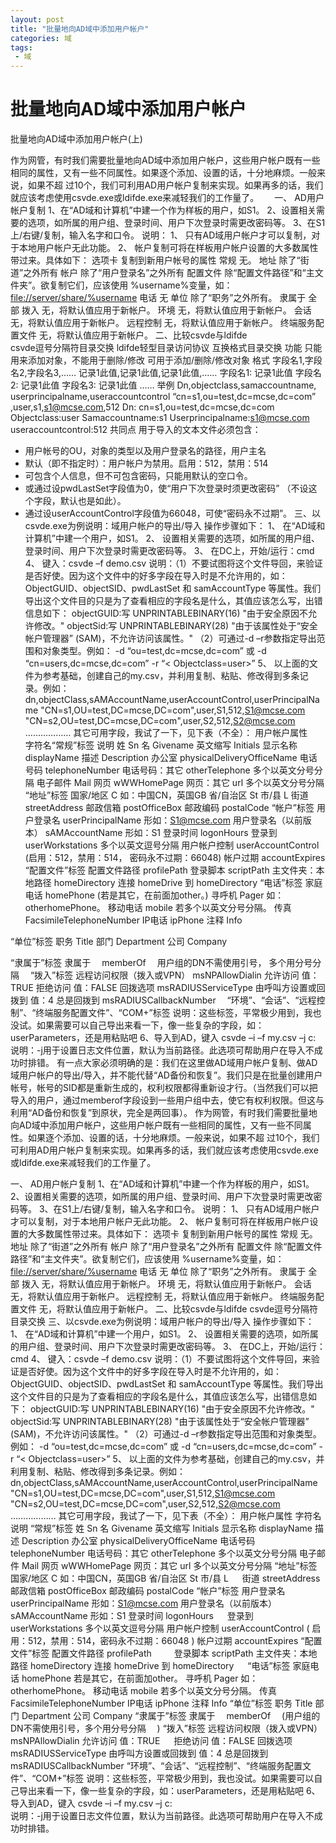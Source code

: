 ```yaml
---
layout: post
title: "批量地向AD域中添加用户帐户"
categories: 域
tags: 
 - 域
--- 
```


# 批量地向AD域中添加用户帐户

批量地向AD域中添加用户帐户(上)

作为网管，有时我们需要批量地向AD域中添加用户帐户，这些用户帐户既有一些相同的属性，又有一些不同属性。如果逐个添加、设置的话，十分地麻烦。一般来说，如果不超 过10个，我们可利用AD用户帐户复制来实现。如果再多的话，我们就应该考虑使用csvde.exe或ldifde.exe来减轻我们的工作量了。　　
一、 AD用户帐户复制
1、在“AD域和计算机”中建一个作为样板的用户，如S1。
2、设置相关需要的选项，如所属的用户组、登录时间、用户下次登录时需更改密码等。
3、在S1上/右键/复制，输入名字和口令。
说明：
1、 只有AD域用户帐户才可以复制，对于本地用户帐户无此功能。
2、 帐户复制可将在样板用户帐户设置的大多数属性带过来。具体如下：
选项卡 复制到新用户帐号的属性
常规 无。
地址 除了“街道”之外所有
帐户 除了“用户登录名”之外所有
配置文件
除“配置文件路径”和“主文件夹”。欲复制它们，应该使用
%username%变量，如：[file://server/share/%username]()
电话 无
单位 除了“职务”之外所有。
隶属于 全部
拨入 无，将默认值应用于新帐户。
环境 无，将默认值应用于新帐户。
会话 无，将默认值应用于新帐户。
远程控制 无，将默认值应用于新帐户。
终端服务配置文件
无，将默认值应用于新帐户。
二、比较csvde与ldifde <br>csvde逗号分隔符目录交换
ldifde轻型目录访问协议
互换格式目录交换
功能
只能用来添加对象，不能用于删除/修改
可用于添加/删除/修改对象
格式
字段名1,字段名2,字段名3,……
记录1此值,记录1此值,记录1此值,……
字段名1: 记录1此值
字段名2: 记录1此值
字段名3: 记录1此值
……
举例
Dn,objectclass,samaccountname,
userprincipalname,useraccountcontrol
“cn=s1,ou=test,dc=mcse,dc=com”
,user,s1,s1@mcse.com,512
Dn: cn=s1,ou=test,dc=mcse,dc=com
Objectclass:user
Samaccountname:s1
Userprincipalname:s1@mcse.com
useraccountcontrol:512
共同点
用于导入的文本文件必须包含：
* 用户帐号的OU，对象的类型以及用户登录名的路径，用户主名
* 默认（即不指定时）：用户帐户为禁用。启用：512，禁用：514
* 可包含个人信息，但不可包含密码，只能用默认的空口令。
* 或通过设pwdLastSet字段值为0，使“用户下次登录时须更改密码”
（不设这个字段，默认也是如此）。
* 通过设userAccountControl字段值为66048，可使“密码永不过期”。
三、以csvde.exe为例说明：域用户帐户的导出/导入
操作步骤如下：
1、 在“AD域和计算机”中建一个用户，如S1。
2、 设置相关需要的选项，如所属的用户组、登录时间、用户下次登录时需更改密码等。
3、 在DC上，开始/运行：cmd
4、 键入：csvde –f demo.csv
说明：（1）不要试图将这个文件导回，来验证是否好使。因为这个文件中的好多字段在导入时是不允许用的，如：ObjectGUID、objectSID、pwdLastSet 和 samAccountType 等属性。我们导出这个文件目的只是为了查看相应的字段名是什么，其值应该怎么写，出错信息如下：
objectGUID:写
UNPRINTABLEBINARY(16)
"由于安全原因不允许修改。"
objectSid:写
UNPRINTABLEBINARY(28)
"由于该属性处于“安全帐户管理器”
(SAM)，不允许访问该属性。"
（2）可通过-d –r参数指定导出范围和对象类型。例如：
-d “ou=test,dc=mcse,dc=com” 或 -d “cn=users,dc=mcse,dc=com”
-r “< Objectclass=user>”
5、 以上面的文件为参考基础，创建自己的my.csv，并利用复制、粘贴、修改得到多条记录。例如：
dn,objectClass,sAMAccountName,userAccountControl,userPrincipalName
"CN=s1,OU=test,DC=mcse,DC=com",user,S1,512,S1@mcse.com
"CN=s2,OU=test,DC=mcse,DC=com",user,S2,512,S2@mcse.com
………………
其它可用字段，我试了一下，见下表（不全）：
用户帐户属性　
字符名“常规”标签
说明
姓 Sn
名 Givename
英文缩写 Initials
显示名称 displayName
描述 Description
办公室 physicalDeliveryOfficeName
电话号码 telephoneNumber
电话号码：其它 otherTelephone 多个以英文分号分隔
电子邮件 Mail
网页 wWWHomePage
网页：其它 url 多个以英文分号分隔
“地址”标签
国家/地区 C 如：中国CN，英国GB
省/自治区 St
市/县 L
街道 streetAddress
邮政信箱 postOfficeBox
邮政编码 postalCode
“帐户”标签
用户登录名 userPrincipalName 形如：[S1@mcse.com](mailto:S1@mcse.com)
用户登录名（以前版本） sAMAccountName 形如：S1
登录时间 logonHours
登录到 userWorkstations 多个以英文逗号分隔
用户帐户控制 userAccountControl (启用：512，禁用：514， 密码永不过期：66048)
帐户过期 accountExpires
“配置文件”标签
配置文件路径 profilePath
登录脚本 scriptPath
主文件夹：本地路径 homeDirectory
连接 homeDrive
到 homeDirectory
“电话”标签
家庭电话 homePhone (若是其它，在前面加other。)
寻呼机 Pager 如：otherhomePhone。
移动电话 mobile 若多个以英文分号分隔。
传真 FacsimileTelephoneNumber
IP电话 ipPhone
注释 Info

“单位”标签
职务 Title
部门 Department
公司 Company

“隶属于”标签
隶属于　 memberOf　 用户组的DN不需使用引号， 多个用分号分隔　
“拨入”标签 远程访问权限（拨入或VPN） msNPAllowDialin
允许访问 值：TRUE
拒绝访问 值：FALSE
回拨选项 msRADIUSServiceType
由呼叫方设置或回拨到 值：4
总是回拨到 msRADIUSCallbackNumber　
“环境”、“会话”、“远程控制”、“终端服务配置文件”、“COM+”标签
说明：这些标签，平常极少用到，我也没试。如果需要可以自己导出来看一下，像一些复杂的字段，如：userParameters，还是用粘贴吧
6、导入到AD，键入 csvde –i –f my.csv –j c:\
说明：-j用于设置日志文件位置，默认为当前路径。此选项可帮助用户在导入不成功时排错。
有一点大家必须明确的是：我们在这里做AD域用户帐户复制、做AD域用户帐户的导出/导入，并不能代替“AD备份和恢复”。我们只是在批量创建用户帐号，帐号的SID都是重新生成的，权利权限都得重新设才行。（当然我们可以把导入的用户，通过memberof字段设到一些用户组中去，使它有权利权限。但这与利用“AD备份和恢复”到原状，完全是两回事）。 作为网管，有时我们需要批量地向AD域中添加用户帐户，这些用户帐户既有一些相同的属性，又有一些不同属性。如果逐个添加、设置的话，十分地麻烦。一般来说，如果不超 过10个，我们可利用AD用户帐户复制来实现。如果再多的话，我们就应该考虑使用csvde.exe或ldifde.exe来减轻我们的工作量了。

一、 AD用户帐户复制
1、在“AD域和计算机”中建一个作为样板的用户，如S1。
2、设置相关需要的选项，如所属的用户组、登录时间、用户下次登录时需更改密码等。
3、在S1上/右键/复制，输入名字和口令。
说明：
1、 只有AD域用户帐户才可以复制，对于本地用户帐户无此功能。
2、 帐户复制可将在样板用户帐户设置的大多数属性带过来。具体如下：
选项卡
复制到新用户帐号的属性
常规 无。
地址 除了“街道”之外所有
帐户 除了“用户登录名”之外所有 配置文件
除“配置文件路径”和“主文件夹”。欲复制它们，应该使用
%username%变量，如：[file://server/share/%username]()
电话 无
单位 除了“职务”之外所有。
隶属于 全部
拨入 无，将默认值应用于新帐户。
环境 无，将默认值应用于新帐户。
会话 无，将默认值应用于新帐户。
远程控制 无，将默认值应用于新帐户。
终端服务配置文件 无，将默认值应用于新帐户。
二、比较csvde与ldifde
csvde逗号分隔符目录交换
三、以csvde.exe为例说明：域用户帐户的导出/导入
操作步骤如下：
1、 在“AD域和计算机”中建一个用户，如S1。
2、 设置相关需要的选项，如所属的用户组、登录时间、用户下次登录时需更改密码等。
3、 在DC上，开始/运行：cmd
4、 键入：csvde –f demo.csv
说明：（1）不要试图将这个文件导回，来验证是否好使。因为这个文件中的好多字段在导入时是不允许用的，如：ObjectGUID、objectSID、pwdLastSet 和 samAccountType 等属性。我们导出这个文件目的只是为了查看相应的字段名是什么，其值应该怎么写，出错信息如下：
objectGUID:写
UNPRINTABLEBINARY(16)
"由于安全原因不允许修改。"
objectSid:写
UNPRINTABLEBINARY(28)
"由于该属性处于“安全帐户管理器”
(SAM)，不允许访问该属性。"
（2）可通过-d –r参数指定导出范围和对象类型。例如：
-d “ou=test,dc=mcse,dc=com” 或 -d “cn=users,dc=mcse,dc=com”
-r “< Objectclass=user>”
5、 以上面的文件为参考基础，创建自己的my.csv，并利用复制、粘贴、修改得到多条记录。例如：
dn,objectClass,sAMAccountName,userAccountControl,userPrincipalName
"CN=s1,OU=test,DC=mcse,DC=com",user,S1,512,S1@mcse.com
"CN=s2,OU=test,DC=mcse,DC=com",user,S2,512,S2@mcse.com
………………
其它可用字段，我试了一下，见下表（不全）： 用户帐户属性
字符名
说明
“常规”标签
姓 Sn
名 Givename
英文缩写 Initials
显示名称 displayName
描述 Description
办公室 physicalDeliveryOfficeName
电话号码 telephoneNumber
电话号码：其它 otherTelephone 多个以英文分号分隔
电子邮件 Mail
网页 wWWHomePage
网页：其它 url 多个以英文分号分隔
“地址”标签
国家/地区 C 如：中国CN，英国GB
省/自治区 St
市/县 L 　
街道 streetAddress
邮政信箱 postOfficeBox
邮政编码 postalCode
“帐户”标签
用户登录名 userPrincipalName 形如：[S1@mcse.com](mailto:S1@mcse.com)
用户登录名（以前版本） sAMAccountName 形如：S1
登录时间 logonHours 　
登录到 userWorkstations 多个以英文逗号分隔
用户帐户控制 userAccountControl ( 启用：512，禁用：514，密码永不过期：66048 )
帐户过期 accountExpires
“配置文件”标签
配置文件路径 profilePath 　　
登录脚本 scriptPath
主文件夹：本地路径 homeDirectory
连接 homeDrive
到 homeDirectory 　
“电话”标签
家庭电话 homePhone 若是其它，在前面加other。
寻呼机 Pager 如：otherhomePhone。
移动电话 mobile 若多个以英文分号分隔。
传真 FacsimileTelephoneNumber
IP电话 ipPhone
注释 Info “单位”标签
职务 Title
部门 Department
公司 Company “隶属于”标签
隶属于　 memberOf　 (用户组的DN不需使用引号，多个用分号分隔　 )
“拨入”标签
远程访问权限（拨入或VPN） msNPAllowDialin
允许访问 值：TRUE 　
拒绝访问 值：FALSE
回拨选项 msRADIUSServiceType
由呼叫方设置或回拨到 值：4
总是回拨到 msRADIUSCallbackNumber
“环境”、“会话”、“远程控制”、“终端服务配置文件”、“COM+”标签
说明：这些标签，平常极少用到，我也没试。如果需要可以自己导出来看一下，像一些复杂的字段，如：userParameters，还是用粘贴吧
6、导入到AD，键入 csvde –i –f my.csv –j c:\
说明：-j用于设置日志文件位置，默认为当前路径。此选项可帮助用户在导入不成功时排错。

 
